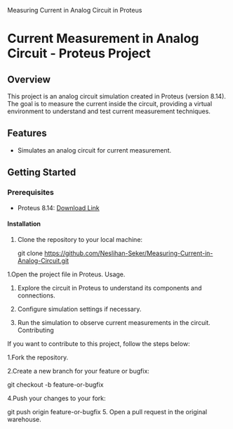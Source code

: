 Measuring Current in Analog Circuit in Proteus
# Current Measurement in Analog Circuit - Proteus Project

## Overview

This project is an analog circuit simulation created in Proteus (version 8.14). The goal is to measure the current inside the circuit, providing a virtual environment to understand and test current measurement techniques.


## Features

- Simulates an analog circuit for current measurement.

## Getting Started

### Prerequisites

- Proteus 8.14: [Download Link](https://www.labcenter.com/downloads/)

#### Installation

1. Clone the repository to your local machine:


   git clone https://github.com/Neslihan-Seker/Measuring-Current-in-Analog-Circuit.git

1.Open the project file in Proteus.
Usage.
1. Explore the circuit in Proteus to understand its components and connections.

2. Configure simulation settings if necessary.

3. Run the simulation to observe current measurements in the circuit.
Contributing

If you want to contribute to this project, follow the steps below:

1.Fork the repository.

2.Create a new branch for your feature or bugfix:


git checkout -b feature-or-bugfix

4.Push your changes to your fork:


git push origin feature-or-bugfix
5. Open a pull request in the original warehouse.

